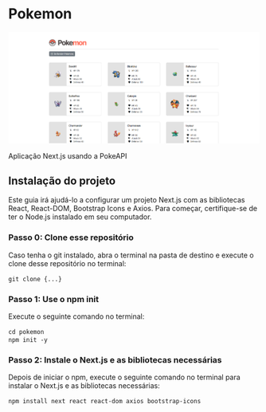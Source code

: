# Pokemon

<img src="https://raw.githubusercontent.com/caio-farias21/pokemon/main/assets/preview.png"/>

Aplicação Next.js usando a PokeAPI


## Instalação do projeto
Este guia irá ajudá-lo a configurar um projeto Next.js com as bibliotecas React, React-DOM, Bootstrap Icons e Axios. Para começar, certifique-se de ter o Node.js instalado em seu computador.

### Passo 0: Clone esse repositório
Caso tenha o git instalado, abra o terminal na pasta de destino e execute o clone desse repositório no terminal:

```
git clone {...}
```

### Passo 1: Use o npm init
Execute o seguinte comando no terminal:

```
cd pokemon
npm init -y
```

### Passo 2: Instale o Next.js e as bibliotecas necessárias
Depois de iniciar o npm, execute o seguinte comando no terminal para instalar o Next.js e as bibliotecas necessárias:

```
npm install next react react-dom axios bootstrap-icons
```
